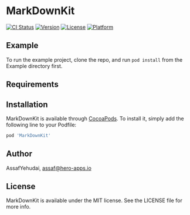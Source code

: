 # MarkDownKit

[![CI Status](http://img.shields.io/travis/AssafYehudai/MarkDownKit.svg?style=flat)](https://travis-ci.org/AssafYehudai/MarkDownKit)
[![Version](https://img.shields.io/cocoapods/v/MarkDownKit.svg?style=flat)](http://cocoapods.org/pods/MarkDownKit)
[![License](https://img.shields.io/cocoapods/l/MarkDownKit.svg?style=flat)](http://cocoapods.org/pods/MarkDownKit)
[![Platform](https://img.shields.io/cocoapods/p/MarkDownKit.svg?style=flat)](http://cocoapods.org/pods/MarkDownKit)

## Example

To run the example project, clone the repo, and run `pod install` from the Example directory first.

## Requirements

## Installation

MarkDownKit is available through [CocoaPods](http://cocoapods.org). To install
it, simply add the following line to your Podfile:

```ruby
pod 'MarkDownKit'
```

## Author

AssafYehudai, assaf@hero-apps.io

## License

MarkDownKit is available under the MIT license. See the LICENSE file for more info.
